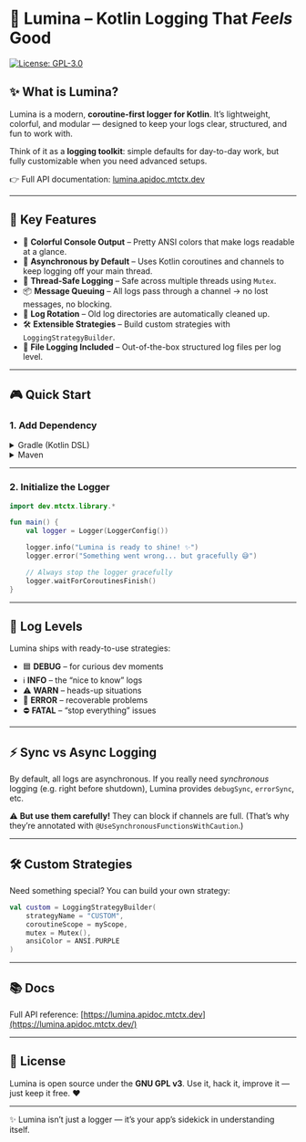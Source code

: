 # 🌟 Lumina – Kotlin Logging That *Feels* Good

[![License: GPL-3.0](https://img.shields.io/badge/License-GPL%203.0-blue.svg)](https://www.gnu.org/licenses/gpl-3.0)

## ✨ What is Lumina?

Lumina is a modern, **coroutine-first logger for Kotlin**.
It’s lightweight, colorful, and modular — designed to keep your logs clear, structured, and fun to work with.

Think of it as a **logging toolkit**: simple defaults for day-to-day work, but fully customizable when you need advanced
setups.

👉 Full API documentation: [lumina.apidoc.mtctx.dev](https://lumina.apidoc.mtctx.dev/)

---

## 🎯 Key Features

* 🌈 **Colorful Console Output** – Pretty ANSI colors that make logs readable at a glance.
* 🚀 **Asynchronous by Default** – Uses Kotlin coroutines and channels to keep logging off your main thread.
* 🧵 **Thread-Safe Logging** – Safe across multiple threads using `Mutex`.
* 📦 **Message Queuing** – All logs pass through a channel → no lost messages, no blocking.
* 🔄 **Log Rotation** – Old log directories are automatically cleaned up.
* 🛠️ **Extensible Strategies** – Build custom strategies with `LoggingStrategyBuilder`.
* 📝 **File Logging Included** – Out-of-the-box structured log files per log level.

---

## 🎮 Quick Start

### 1. Add Dependency

<details>
<summary>Gradle (Kotlin DSL)</summary>

```kotlin
implementation("dev.mtctx.library:lumina:4.0.0")
```

</details>

<details>
<summary>Maven</summary>

```xml

<dependency>
    <groupId>dev.mtctx.librarydev.mtctx.library</groupId>
    <artifactId>lumina</artifactId>
    <version>4.0.0</version>
</dependency>
```

</details>

---

### 2. Initialize the Logger

```kotlin
import dev.mtctx.library.*

fun main() {
    val logger = Logger(LoggerConfig())

    logger.info("Lumina is ready to shine! ✨")
    logger.error("Something went wrong... but gracefully 😅")

    // Always stop the logger gracefully
    logger.waitForCoroutinesFinish()
}
```

---

## 🎨 Log Levels

Lumina ships with ready-to-use strategies:

* 🟦 **DEBUG** – for curious dev moments
* ℹ️ **INFO** – the “nice to know” logs
* ⚠️ **WARN** – heads-up situations
* 🔴 **ERROR** – recoverable problems
* ⛔ **FATAL** – “stop everything” issues

---

## ⚡ Sync vs Async Logging

By default, all logs are asynchronous.
If you really need *synchronous* logging (e.g. right before shutdown), Lumina provides `debugSync`, `errorSync`, etc.

⚠️ **But use them carefully!** They can block if channels are full. (That’s why they’re annotated with
`@UseSynchronousFunctionsWithCaution`.)

---

## 🛠️ Custom Strategies

Need something special? You can build your own strategy:

```kotlin
val custom = LoggingStrategyBuilder(
    strategyName = "CUSTOM",
    coroutineScope = myScope,
    mutex = Mutex(),
    ansiColor = ANSI.PURPLE
)
```

---

## 📚 Docs

Full API reference: [https://lumina.apidoc.mtctx.dev](https://lumina.apidoc.mtctx.dev/)

---

## 📜 License

Lumina is open source under the **GNU GPL v3**.
Use it, hack it, improve it — just keep it free. ❤️

---

✨ Lumina isn’t just a logger — it’s your app’s sidekick in understanding itself.